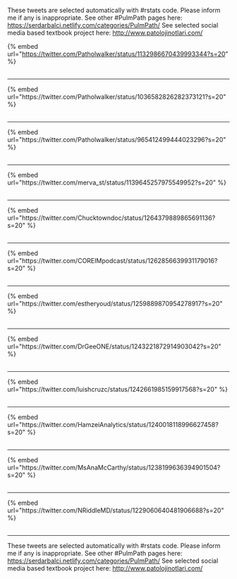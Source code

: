 

These tweets are selected automatically with #rstats code. Please inform me if any is inappropriate.
See other #PulmPath pages here: https://serdarbalci.netlify.com/categories/PulmPath/ 
See selected social media based textbook project here: http://www.patolojinotlari.com/

{% embed url="https://twitter.com/Patholwalker/status/1132986670439993344?s=20" %}<br>
<br>
<hr>
{% embed url="https://twitter.com/Patholwalker/status/1036582826282373121?s=20" %}<br>
<br>
<hr>
{% embed url="https://twitter.com/Patholwalker/status/965412499444023296?s=20" %}<br>
<br>
<hr>
{% embed url="https://twitter.com/merva_st/status/1139645257975549952?s=20" %}<br>
<br>
<hr>
{% embed url="https://twitter.com/Chucktowndoc/status/1264379889865691136?s=20" %}<br>
<br>
<hr>
{% embed url="https://twitter.com/COREIMpodcast/status/1262856639931179016?s=20" %}<br>
<br>
<hr>
{% embed url="https://twitter.com/estheryoud/status/1259889870954278917?s=20" %}<br>
<br>
<hr>
{% embed url="https://twitter.com/DrGeeONE/status/1243221872914903042?s=20" %}<br>
<br>
<hr>
{% embed url="https://twitter.com/luishcruzc/status/1242661985159917568?s=20" %}<br>
<br>
<hr>
{% embed url="https://twitter.com/HamzeiAnalytics/status/1240018118996627458?s=20" %}<br>
<br>
<hr>
{% embed url="https://twitter.com/MsAnaMcCarthy/status/1238199636394901504?s=20" %}<br>
<br>
<hr>
{% embed url="https://twitter.com/NRiddleMD/status/1229060640481906688?s=20" %}<br>
<br>
<hr>


These tweets are selected automatically with #rstats code. Please inform me if any is inappropriate.
See other #PulmPath pages here: https://serdarbalci.netlify.com/categories/PulmPath/ 
See selected social media based textbook project here: http://www.patolojinotlari.com/
